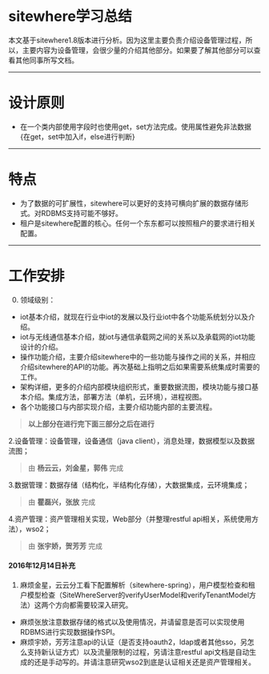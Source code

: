 # sitewhere学习总结
本文基于sitewhere1.8版本进行分析。因为这里主要负责介绍设备管理过程，所以，主要内容为设备管理，会很少量的介绍其他部分。如果要了解其他部分可以查看其他同事所写文档。

-------------------------------------------------

# 设计原则

- 在一个类内部使用字段时也使用get，set方法完成。使用属性避免非法数据{在get，set中加入if，else进行判断}

-------------------------------------------------

# 特点
- 为了数据的可扩展性，sitewhere可以更好的支持可横向扩展的数据存储形式。对RDBMS支持可能不够好。
- 租户是sitewhere配置的核心。任何一个东东都可以按照租户的要求进行相关配置。

-------------------------------------------------

# 工作安排
0. 领域级别： 
 - iot基本介绍，就现在行业中iot的发展以及行业iot中各个功能系统划分以及介绍。
 - iot与无线通信基本介绍，就iot与通信承载网之间的关系以及承载网的iot功能设计的介绍。
 - 操作功能介绍，主要介绍sitewhere中的一些功能与操作之间的关系，并相应介绍sitewhere的API的功能。再次基础上指明之后如果需要系统集成时需要的工作。
 - 架构详细，更多的介绍内部模块组织形式，重要数据流图，模块功能与接口基本介绍。集成方法，部署方法（单机，云环境），进程视图。
 - 各个功能接口与内部实现介绍，主要介绍功能内部的主要流程。

> **以上部分在进行完下面三部分之后在进行** 

2.设备管理：设备管理，设备通信（java client），消息处理，数据模型以及数据流图；

> 由 **杨云云，刘金星，郭伟** 完成

3.数据管理：数据存储（结构化，半结构化存储），大数据集成，云环境集成；

> 由 **瞿磊兴，张放** 完成

4.资产管理：资产管理相关实现，Web部分（并整理restful api相关，系统使用方法），wso2；

> 由 **张宇娇，贺芳芳** 完成

#### 2016年12月14日补充

1. 麻烦金星，云云分工看下配置解析（sitewhere-spring），用户模型检查和租户模型检查（SiteWhereServer的verifyUserModel和verifyTenantModel方法）这两个方向都需要较深入研究。
- 麻烦张放注意数据存储的格式以及使用情况，并请留意是否可以实现使用RDBMS进行实现数据操作SPI。
- 麻烦宇娇，芳芳注意api的认证（是否支持oauth2，ldap或者其他sso，另怎么支持新认证方式）以及流量限制的过程，另请注意restful api文档是自动生成的还是手动写的。并请注意研究wso2到底是认证相关还是资产管理相关。



